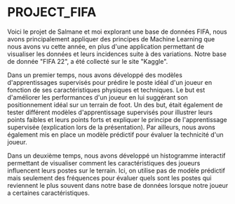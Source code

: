 # PROJECT_FIFA
Voici le projet de Salmane et moi explorant une base de données FIFA, nous avons principalement appliquer des principes de Machine Learning que nous avons vu cette année, en plus d'une application permettant de visualiser les données et leurs incidences suite à des variations. Notre base de donnée "FIFA 22", a été collecté sur le site "Kaggle".

Dans un premier temps, nous avons développé des modèles d'apprentissages supervisés pour prédire le poste idéal d'un joueur en fonction de ses caractéristiques physiques et techniques. Le but est d'améliorer les performances d'un joueur en lui suggérant son positionnement idéal sur un terrain de foot. Un des but, était également de tester différent modèles d'apprentissage supervisés pour illustrer leurs points faibles et leurs points forts et expliquer le principe de l'apprentissage supervisée (explication lors de la présentation). Par ailleurs, nous avons également mis en place un modèle prédictif pour évaluer la technicité d'un joueur.

Dans un deuxième temps, nous avons développé un histogramme interactif permettant de visualiser comment les caractéristiques des joueurs influencent leurs postes sur le terrain. Ici, on utilise pas de modèle prédictif mais seulement des fréquences pour évaluer quels sont les postes qui reviennent le plus souvent dans notre base de données lorsque notre joueur a certaines caractéristiques. 
